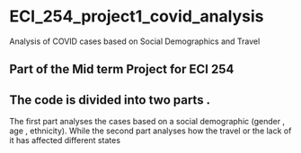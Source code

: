 # ECI_254_project1_covid_analysis
Analysis of COVID cases based on Social Demographics and Travel
## Part of the Mid term Project for ECI 254
## The code is divided into two parts . 
The first part analyses the cases based on a social demographic (gender , age ,  ethnicity). While the second part analyses how the travel or the lack of it has affected different states 
